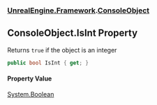 ### [UnrealEngine.Framework](./UnrealEngine-Framework.md 'UnrealEngine.Framework').[ConsoleObject](./UnrealEngine-Framework-ConsoleObject.md 'UnrealEngine.Framework.ConsoleObject')
## ConsoleObject.IsInt Property
Returns `true` if the object is an integer  
```csharp
public bool IsInt { get; }
```
#### Property Value
[System.Boolean](https://docs.microsoft.com/en-us/dotnet/api/System.Boolean 'System.Boolean')  
